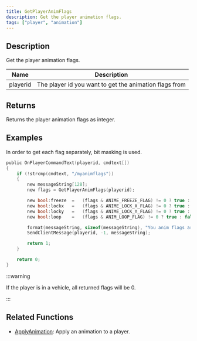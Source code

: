 ```yaml
---
title: GetPlayerAnimFlags
description: Get the player animation flags.
tags: ["player", "animation"]
---
```


<VersionWarn version='omp v1.1.0.2612' />

## Description

Get the player animation flags.

| Name     | Description                              |
| -------- | ---------------------------------------- |
| playerid | The player id you want to get the animation flags from |

## Returns

Returns the player animation flags as integer.

## Examples

In order to get each flag separately, bit masking is used.

```c
public OnPlayerCommandText(playerid, cmdtext[])
{
    if (!strcmp(cmdtext, "/myanimflags"))
    {
        new messageString[128];
        new flags = GetPlayerAnimFlags(playerid);

        new bool:freeze  =   (flags & ANIME_FREEZE_FLAG) != 0 ? true : false;
        new bool:lockx   =   (flags & ANIME_LOCK_X_FLAG) != 0 ? true : false;
        new bool:locky   =   (flags & ANIME_LOCK_Y_FLAG) != 0 ? true : false;
        new bool:loop    =   (flags & ANIM_LOOP_FLAG) != 0 ? true : false;

        format(messageString, sizeof(messageString), "You anim flags are: [freeze:%i] [lockx:%i] [locky:%i] [loop:%i]", freeze, lockx, locky, loop);
        SendClientMessage(playerid, -1, messageString);

        return 1;
    }

    return 0;
}
```

:::warning

If the player is in a vehicle, all returned flags will be 0.

:::

## Related Functions

- [ApplyAnimation](ApplyAnimation): Apply an animation to a player.
